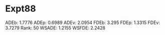 # Expt88

ADEb: 1.7776
ADEp: 0.6989
ADEv: 2.0954
FDEb: 3.295
FDEp: 1.3315
FDEv: 3.7279
Rank: 50
WSADE: 1.2155
WSFDE: 2.2428